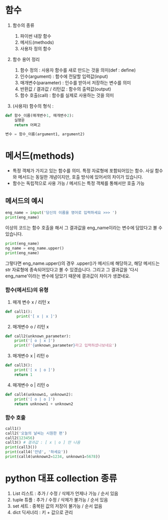 # 함수
1. 함수의 종류
    1) 파이썬 내장 함수
    2) 메서드(methods)
    3) 사용자 정의 함수

2. 함수 용어 정리
    1) 함수 정의 : 사용자 함수를 새로 만드는 것을 의미(def : define)
    2) 인수(argument) : 함수에 전달할 입력값(input)
    3) 매개변수(parameter) : 인수를 받아서 저장하는 변수를 의미
    4) 반환값 / 결과값 / 리턴값 : 함수의 출력값(output)
    5) 함수 호출(call) : 함수를 실제로 사용하는 것을 의미

3. (사용자) 함수의 형식 :
```python
def 함수_이름(매개변수1, 매개변수2):
    실행문
    return 어쩌고

변수 = 함수_이름(argument1, argument2)
```
# 메서드(methods)
- 특정 객체가 가지고 있는 함수를 의미. 특정 자료형에 포함되어있는 함수. 사실 함수와 메서드는 동일한 개념이지만, 호출 방식에 있어서의 차이가 있습니다.
- 함수는 독립적으로 사용 가능 / 메서드는 특정 객체를 통해서만 호출 가능

## 메서드의 예시
```python
eng_name = input('당신의 이름을 영어로 입력하세요 >>> ')
print(eng_name)

```
이상의 코드는 함수 호출을 해서 그 결과값을 eng_name이라는 변수에 담았다고 볼 수 있습니다.
```python
print(eng_name)
ng_name = eng_name.upper()
print(eng_name)
```
그렇다면 eng_name.upper()의 경우 .upper()가 메서드에 해당하고, 해당 메서드는 str 자료형에 종속되어있다고 볼 수 있겠습니다. 그리고 그 결과값을 '다시 eng_name'이라는 변수에 담았기 때문에 결과값이 차이가 생겼네요.

### 함수(메서드)의 유형
1. 매개 변수 x / 리턴 x
```python
def call1():
     print('[ x | x ]')
```
2. 매개변수 o / 리턴 x
```python
def call2(unknown_parameter):
    print('[ o | x ]')
    print(f'{unknown_parameter}라고 입력하셨나보네요')
```
3. 매개변수 x | 리턴 o
```python
def call3():
    print('[ x | o ]')
    return 1
```
4. 매개변수 o | 리턴 o
```python
def call4(unknown1, unknown2):
    print('[ o | o ]')
    return unknown1 + unknown2
```

### 함수 호출
```python
call1()
call2('오늘의 날씨는 시원한 편')
call2(123456)
call3() # 결과값 : [ x | o ] 만 나옴
print(call3())
print(call4('안녕', '하세요'))
print(call4(unknown2=1234, unknown1=5678))
```

# python 대표 collection 종류
1. List 리스트 : 추가 / 수정 / 삭제가 언제나 가능 / 순서 있음
2. tuple 튜플 : 추가 / 수정 / 삭제가 불가능 / 순서 있음
3. set 세트 : 중복된 값의 저장이 불가능 / 순서 없음
4. dict 딕셔너리 : 키 + 값으로 관리

